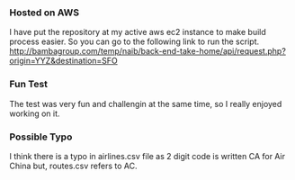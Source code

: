 ### Hosted on AWS
I have put the repository at my active aws ec2 instance to make build process easier. So you can go to the following link to run the script. 
http://bambagroup.com/temp/naib/back-end-take-home/api/request.php?origin=YYZ&destination=SFO

### Fun Test
The test was very fun and challengin at the same time, so I really enjoyed working on it. 

### Possible Typo
I think there is a typo in airlines.csv file as 2 digit code is written CA for Air China but, routes.csv refers to AC. 